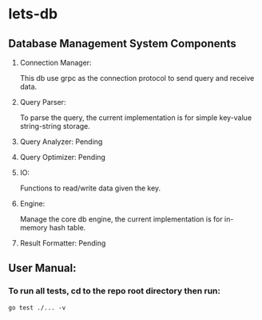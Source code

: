 # lets-db

## Database Management System Components

1. Connection Manager:

    This db use grpc as the connection protocol to send query and receive data.

2. Query Parser:

    To parse the query, the current implementation is for simple key-value string-string storage.

3. Query Analyzer: Pending

4. Query Optimizer: Pending

5. IO:

    Functions to read/write data given the key.

6. Engine:

    Manage the core db engine, the current implementation is for in-memory hash table.

7. Result Formatter: Pending

## User Manual: 

### To run all tests, cd to the repo root directory then run:

```
go test ./... -v
```
